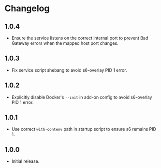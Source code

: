 # Changelog

## 1.0.4
- Ensure the service listens on the correct internal port to prevent Bad Gateway errors when the mapped host port changes.

## 1.0.3
- Fix service script shebang to avoid s6-overlay PID 1 error.

## 1.0.2
- Explicitly disable Docker's `--init` in add-on config to avoid s6-overlay PID 1 error.

## 1.0.1
- Use correct `with-contenv` path in startup script to ensure s6 remains PID 1.

## 1.0.0
- Initial release.
